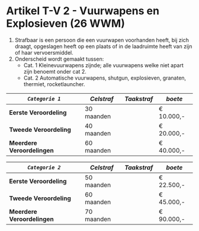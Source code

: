 # Artikel T-V 2 - Vuurwapens en Explosieven (26 WWM)

1. Strafbaar is een persoon die een vuurwapen voorhanden heeft, bij zich draagt, opgeslagen heeft op een plaats of in de laadruimte heeft van zijn of haar vervoersmiddel.
2. Onderscheid wordt gemaakt tussen:
   * Cat. 1 Kleinevuurwapens zijnde; alle vuurwapens welke niet apart zijn benoemt onder cat 2.
   * Cat. 2 Automatische vuurwapens, shutgun, explosieven, granaten, thermiet, rocketlauncher.

| _**`Categorie 1`**_         | _Celstraf_ | _Taakstraf_ | _boete_    |
| --------------------------- | ---------- | ----------- | ---------- |
| **Eerste Veroordeling**     | 30 maanden |             | € 10.000,- |
| **Tweede Veroordeling**     | 40 maanden |             | € 20.000,- |
| **Meerdere Veroordelingen** | 60 maanden |             | € 40.000,- |

| _**`Categorie 2`**_         | _Celstraf_ | _Taakstraf_ | _boete_    |
| --------------------------- | ---------- | ----------- | ---------- |
| **Eerste Veroordeling**     | 50 maanden |             | € 22.500,- |
| **Tweede Veroordeling**     | 60 maanden |             | € 45.000,- |
| **Meerdere Veroordelingen** | 70 maanden |             | € 90.000,- |
